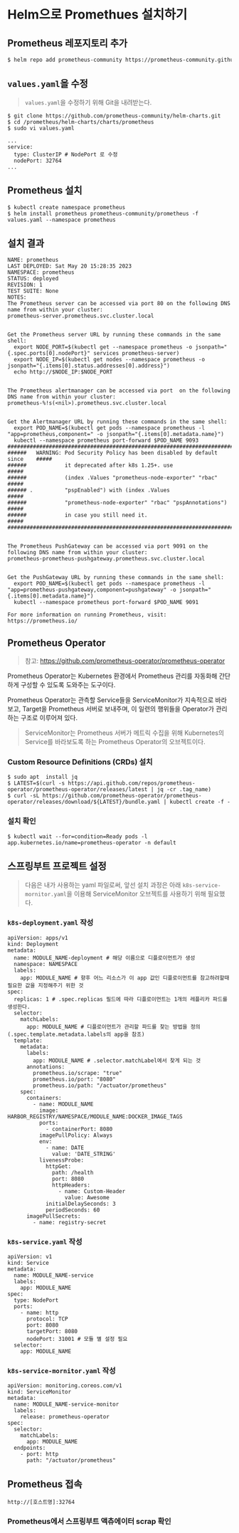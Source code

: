 # Helm으로 Promethues 설치하기


## Prometheus 레포지토리 추가

```sh
$ helm repo add prometheus-community https://prometheus-community.github.io/helm-charts
```

## `values.yaml`을 수정

> `values.yaml`을 수정하기 위해 Git을 내려받는다.

```
$ git clone https://github.com/prometheus-community/helm-charts.git
$ cd /prometheus/helm-charts/charts/prometheus
$ sudo vi values.yaml
```

```
...
service:
  type: ClusterIP # NodePort 로 수정
  nodePort: 32764
...
```


## Prometheus 설치
```
$ kubectl create namespace prometheus
$ helm install prometheus prometheus-community/prometheus -f values.yaml --namespace prometheus
```

## 설치 결과
```
NAME: prometheus
LAST DEPLOYED: Sat May 20 15:28:35 2023
NAMESPACE: prometheus
STATUS: deployed
REVISION: 1
TEST SUITE: None
NOTES:
The Prometheus server can be accessed via port 80 on the following DNS name from within your cluster:
prometheus-server.prometheus.svc.cluster.local


Get the Prometheus server URL by running these commands in the same shell:
  export NODE_PORT=$(kubectl get --namespace prometheus -o jsonpath="{.spec.ports[0].nodePort}" services prometheus-server)
  export NODE_IP=$(kubectl get nodes --namespace prometheus -o jsonpath="{.items[0].status.addresses[0].address}")
  echo http://$NODE_IP:$NODE_PORT


The Prometheus alertmanager can be accessed via port  on the following DNS name from within your cluster:
prometheus-%!s(<nil>).prometheus.svc.cluster.local


Get the Alertmanager URL by running these commands in the same shell:
  export POD_NAME=$(kubectl get pods --namespace prometheus -l "app=prometheus,component=" -o jsonpath="{.items[0].metadata.name}")
  kubectl --namespace prometheus port-forward $POD_NAME 9093
#################################################################################
######   WARNING: Pod Security Policy has been disabled by default since    #####
######            it deprecated after k8s 1.25+. use                        #####
######            (index .Values "prometheus-node-exporter" "rbac"          #####
###### .          "pspEnabled") with (index .Values                         #####
######            "prometheus-node-exporter" "rbac" "pspAnnotations")       #####
######            in case you still need it.                                #####
#################################################################################


The Prometheus PushGateway can be accessed via port 9091 on the following DNS name from within your cluster:
prometheus-prometheus-pushgateway.prometheus.svc.cluster.local


Get the PushGateway URL by running these commands in the same shell:
  export POD_NAME=$(kubectl get pods --namespace prometheus -l "app=prometheus-pushgateway,component=pushgateway" -o jsonpath="{.items[0].metadata.name}")
  kubectl --namespace prometheus port-forward $POD_NAME 9091

For more information on running Prometheus, visit:
https://prometheus.io/

```

## Prometheus Operator

> 참고: https://github.com/prometheus-operator/prometheus-operator

Prometheus Operator는 Kubernetes 환경에서 Prometheus 관리를 자동화해 간단하게 구성할 수 있도록 도와주는 도구이다.

Prometheus Operator는 관측할 Service들을 ServiceMonitor가 지속적으로 바라보고, Target을 Prometheus 서버로 보내주며, 이 일련의 행위들을 Operator가 관리하는 구조로 이루어져 있다.

> ServiceMonitor는 Prometheus 서버가 메트릭 수집을 위해 Kubernetes의 Service를 바라보도록 하는 Prometheus Operator의 오브젝트이다.

### Custom Resource Definitions (CRDs) 설치

```
$ sudo apt  install jq
$ LATEST=$(curl -s https://api.github.com/repos/prometheus-operator/prometheus-operator/releases/latest | jq -cr .tag_name)
$ curl -sL https://github.com/prometheus-operator/prometheus-operator/releases/download/${LATEST}/bundle.yaml | kubectl create -f -
```

### 설치 확인

```
$ kubectl wait --for=condition=Ready pods -l  app.kubernetes.io/name=prometheus-operator -n default
```

## 스프링부트 프로젝트 설정

> 다음은 내가 사용하는 yaml 파일로써, 앞선 설치 과정은 아래 `k8s-service-mornitor.yaml`을 이용해 ServiceMonitor 오브젝트를 사용하기 위해 필요했다.

### `k8s-deployment.yaml` 작성
```
apiVersion: apps/v1
kind: Deployment
metadata:
  name: MODULE_NAME-deployment # 해당 이름으로 디플로이먼트가 생성
  namespace: NAMESPACE
  labels:
    app: MODULE_NAME # 향후 어느 리소스가 이 app 값인 디플로이먼트를 참고하려할때 필요한 값을 지정해주기 위한 것
spec:
  replicas: 1 # .spec.replicas 필드에 따라 디플로이먼트는 1개의 레플리카 파드를 생성한다.
  selector:
    matchLabels:
      app: MODULE_NAME # 디플로이먼트가 관리할 파드를 찾는 방법을 정의 (.spec.template.metadata.labels의 app을 참조)
  template:
    metadata:
      labels:
        app: MODULE_NAME # .selector.matchLabel에서 찾게 되는 것
      annotations:
        prometheus.io/scrape: "true"
        prometheus.io/port: "8080"
        prometheus.io/path: "/actuator/prometheus"
    spec:
      containers:
        - name: MODULE_NAME
          image: HARBOR_REGISTRY/NAMESPACE/MODULE_NAME:DOCKER_IMAGE_TAGS
          ports:
            - containerPort: 8080
          imagePullPolicy: Always
          env:
            - name: DATE
              value: 'DATE_STRING'
          livenessProbe:
            httpGet:
              path: /health
              port: 8080
              httpHeaders:
                - name: Custom-Header
                  value: Awesome
            initialDelaySeconds: 3
            periodSeconds: 60
      imagePullSecrets:
        - name: registry-secret
```

### `k8s-service.yaml` 작성
```
apiVersion: v1
kind: Service
metadata:
  name: MODULE_NAME-service
  labels:
    app: MODULE_NAME
spec:
  type: NodePort
  ports:
    - name: http
      protocol: TCP
      port: 8080
      targetPort: 8080
      nodePort: 31001 # 모듈 별 설정 필요
  selector:
    app: MODULE_NAME
```

### `k8s-service-mornitor.yaml` 작성
```
apiVersion: monitoring.coreos.com/v1
kind: ServiceMonitor
metadata:
  name: MODULE_NAME-service-monitor
  labels:
    release: prometheus-operator
spec:
  selector:
    matchLabels:
      app: MODULE_NAME
  endpoints:
    - port: http
      path: "/actuator/prometheus"
```

## Prometheus 접속
```
http://[호스트명]:32764
```

### Prometheus에서 스프링부트 액츄에이터 scrap 확인